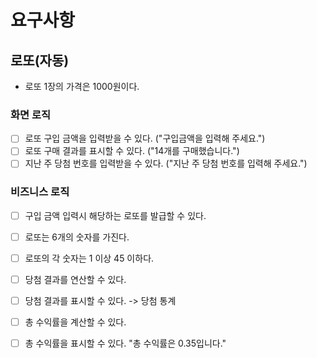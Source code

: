 # 요구사항

## 로또(자동)
* 로또 1장의 가격은 1000원이다.

### 화면 로직
- [ ] 로또 구입 금액을 입력받을 수 있다. ("구입금액을 입력해 주세요.")
- [ ] 로또 구매 결과를 표시할 수 있다. ("14개를 구매했습니다.")
- [ ] 지난 주 당첨 번호를 입력받을 수 있다. ("지난 주 당첨 번호를 입력해 주세요.")

### 비즈니스 로직
- [ ] 구입 금액 입력시 해당하는 로또를 발급할 수 있다.
- [ ] 로또는 6개의 숫자를 가진다.
- [ ] 로또의 각 숫자는 1 이상 45 이하다.

- [ ] 당첨 결과를 연산할 수 있다.
- [ ] 당첨 결과를 표시할 수 있다. -> 당첨 통계
- [ ] 총 수익률을 계산할 수 있다.
- [ ] 총 수익률을 표시할 수 있다. "총 수익률은 0.35입니다."
